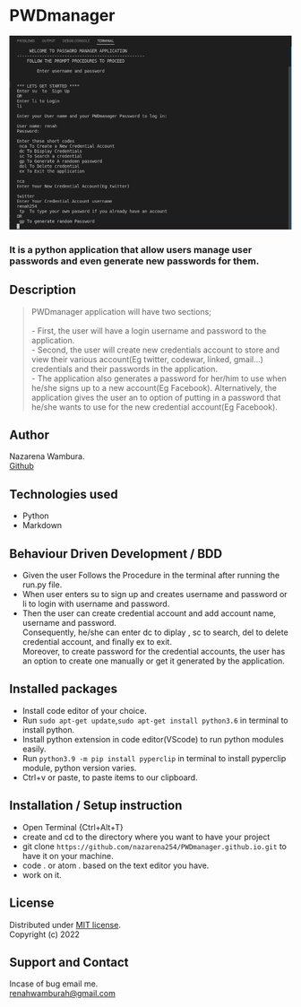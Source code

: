 # PWDmanager
![Alt text](./images/PWDmanager.png "Terminal")

### It is a python application that allow users manage user passwords and even generate new passwords for them. 

## Description
> PWDmanager application will have two sections;<br><br> - First, the user will have a login username and password to the application.<br> - Second, the user will create new credentials account to store and view their various account(Eg twitter, codewar, linked, gmail...) credentials and their passwords in the application.<br> - The application also generates a password for her/him to use when he/she signs up to a new account(Eg Facebook). Alternatively, the application gives the user an to option of putting in a password that he/she wants to use for the new credential account(Eg Facebook).

## Author
Nazarena Wambura.</br>
[Github](https://github.com/nazarena254)


## Technologies used
* Python
* Markdown


## Behaviour Driven Development / BDD
* Given the user Follows the Procedure in the terminal after running the run.py file.
* When user enters su to sign up and creates username and password or li to login with username and password.
* Then the user can create credential account and add account name, username and password.<br>  Consequently, he/she can enter dc to diplay , sc to search, del to delete credential account, and finally ex to exit.<br>
Moreover, to create password for the credential accounts, the user has an option to create one manually or get it generated by the application.


## Installed packages
* Install code editor of your choice.
* Run `sudo apt-get update`,`sudo apt-get install python3.6` in terminal to install python.
* Install python extension in code editor(VScode) to run python modules easily.
* Run `python3.9 -m pip install pyperclip` in terminal to install pyperclip module, python version varies.
* Ctrl+v or paste, to paste items to our clipboard.


## Installation / Setup instruction
* Open Terminal {Ctrl+Alt+T}
* create and cd to the directory where you want to have your project
* git clone ```https://github.com/nazarena254/PWDmanager.github.io.git``` to have it on your machine.
* code . or atom . based on the text editor you have.
* work on it.


## License
Distributed under [MIT license](https://github.com/nazarena254/PWDmanager.github.io/blob/master/LICENSE).</br>
Copyright (c) 2022


## Support and Contact
Incase of bug email me.</br>
<renahwamburah@gmail.com>